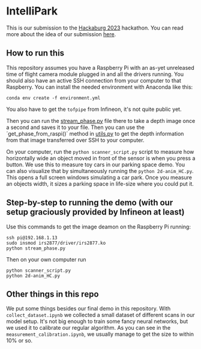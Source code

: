 # IntelliPark

This is our submission to the [Hackaburg 2023](https://hackaburg.de/) hackathon. You can read more about the idea of our submission [here](https://devpost.com/software/tax-the-width).

## How to run this
This repository assumes you have a Raspberry Pi with an as-yet unreleased time of flight camera module plugged in and all the drivers running. You should also have an active SSH connection from your computer to that Raspberry. You can install the needed environment with Anaconda like this:

```
conda env create -f environment.yml
```

You also have to get the `tofpipe` from Infineon, it's not quite public yet.

Then you can run the [stream_phase.py](file_from_raspi\stream_phase.py) file there to take a depth image once a second and saves it to your file. Then you can use the ´get_phase_from_raspi()´ method in [utils.py](utils.py) to get the depth information from that image transferred over SSH to your computer.

On your computer, run the `python scanner_script.py` script to measure how horizontally wide an object moved in front of the sensor is when you press a button. We use this to measure toy cars in our parking space demo. You can also visualize that by simultaneously running the `python 2d-anim_HC.py`. This opens a full screen windows simulating a car park. Once you measure an objects width, it sizes a parking space in life-size where you could put it.

## Step-by-step to running the demo (with our setup graciously provided by Infineon at least)

Use this commands to get the image deamon on the Raspberry Pi running:
```
ssh pi@192.168.1.13
sudo insmod irs2877/driver/irs2877.ko
python stream_phase.py
```

Then on your own computer run
```
python scanner_script.py
python 2d-anim_HC.py
```

## Other things in this repo

We put some things besides our final demo in this repository. With `collect_dataset.ipynb` we collected a small dataset of different scans in our model setup. It's not big enough to train some fancy neural networks, but we used it to calibrate our regular algorithm. As you can see in the `measurement_calibration.ipynb`, we usually manage to get the size to within 10% or so.